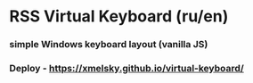 # RSS Virtual Keyboard (ru/en)

### simple Windows keyboard layout (vanilla JS)

### Deploy - https://xmelsky.github.io/virtual-keyboard/


